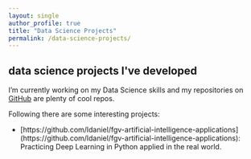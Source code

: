 ```yaml
---
layout: single
author_profile: true
title: "Data Science Projects"
permalink: /data-science-projects/
---
```


## data science projects I've developed

I’m currently working on my Data Science skills and my repositories on <a href="https://github.com/ldaniel?tab=repositories">GitHub</a> are plenty of cool repos.

Following there are some interesting projects:

<ul>
  <li>[https://github.com/ldaniel/fgv-artificial-intelligence-applications](https://github.com/ldaniel/fgv-artificial-intelligence-applications): Practicing Deep Learning in Python applied in the real world.</li>
</ul>

